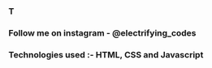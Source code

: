 ### T

### Follow me on instagram - @electrifying_codes

### Technologies used :- HTML, CSS and Javascript